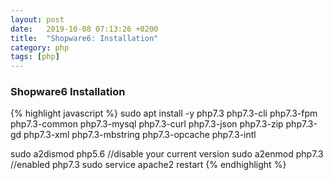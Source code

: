 ```yaml
---
layout: post
date:   2019-10-08 07:13:26 +0200
title:  "Shopware6: Installation"
category: php
tags: [php]
---
```


<h3>Shopware6 Installation</h3>
{% highlight javascript %}
sudo apt install -y php7.3 php7.3-cli php7.3-fpm php7.3-common php7.3-mysql php7.3-curl php7.3-json php7.3-zip php7.3-gd php7.3-xml php7.3-mbstring php7.3-opcache php7.3-intl


sudo a2dismod php5.6 //disable your current version
sudo a2enmod php7.3 //enabled php7.3
sudo service apache2 restart
{% endhighlight %}
